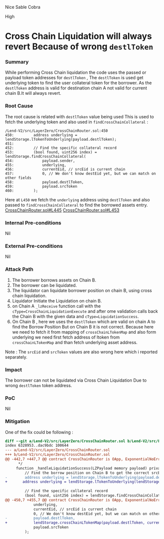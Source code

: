 Nice Sable Cobra

High

# Cross Chain Liquidation will always revert Because of wrong `destlToken`

### Summary

While performing Cross Chain liquidation the code uses the passed or payload  token addresses for `destlToken`  , The `destlToken` is used get underlying token  to find the user collateral token for the borrower. As the `destlToken` address is valid for destination chain A not valid for current chain B.It will always revert.


### Root Cause

The root cause is related with `destlToken` value being used
This is used to fetch the underlying token and also used in `findCrossChainCollateral` :
```solidity
/Lend-V2/src/LayerZero/CrossChainRouter.sol:450
450:         address underlying = lendStorage.lTokenToUnderlying(payload.destlToken);
451: 
452:         // Find the specific collateral record
453:         (bool found, uint256 index) = lendStorage.findCrossChainCollateral(
454:             payload.sender,
455:             underlying,
456:             currentEid, // srcEid is current chain
457:             0, // We don't know destEid yet, but we can match on other fields
458:             payload.destlToken,
459:             payload.srcToken
460:         );
```
Here at `L450` we fetch the `underlying` address using `destlToken` and also passed to `findCrossChainCollateral` to find the borrowed assets entry.
[CrossChainRouter.sol#L445](https://github.com/sherlock-audit/2025-05-lend-audit-contest/blob/main/Lend-V2/src/LayerZero/CrossChainRouter.sol#L445)
[CrossChainRouter.sol#L453](https://github.com/sherlock-audit/2025-05-lend-audit-contest/blob/main/Lend-V2/src/LayerZero/CrossChainRouter.sol#L453)


### Internal Pre-conditions

Nil

### External Pre-conditions

Nil

### Attack Path

1. The borrower borrows assets on Chain B.
2. The borrower can be liquidated.
3. The liquidator can liquidate borrower position on chain B, using cross chain liquidation.
4. Liquidator Initiate the Liquidation on chain B.
5. on Chain A `_lzReceive` function call with the `cType=CrossChainLiquidationExecute`  and after ome validation calls back the Chain B with the given data and `cType=LiquidationSuccess`.
6. On Chain B , here we uses the `destlToken` which are valid on chain A to find the Borrow Position But on Chain B it is not correct. Because here we need to fetch it from mapping of  `crossChainLTokenMap` and also form underlying we need first fetch address of ltoken from `crossChainLTokenMap` and than fetch underlying asset address. 

Note : The `srcEid` and `srcToken` values are also wrong here which i reported separately.
### Impact

The borrower can not be liquidated via Cross Chain Liquidation Due to wrong `destlToken` token address.


### PoC

Nil

### Mitigation

One of the fix could be following :
```diff
diff --git a/Lend-V2/src/LayerZero/CrossChainRouter.sol b/Lend-V2/src/LayerZero/CrossChainRouter.sol
index 6328953..dac9bdc 100644
--- a/Lend-V2/src/LayerZero/CrossChainRouter.sol
+++ b/Lend-V2/src/LayerZero/CrossChainRouter.sol
@@ -442,7 +447,7 @@ contract CrossChainRouter is OApp, ExponentialNoError {
      */
     function _handleLiquidationSuccess(LZPayload memory payload) private {
         // Find the borrow position on Chain B to get the correct srcEid
-        address underlying = lendStorage.lTokenToUnderlying(payload.destlToken);
+       address underlying = lendStorage.lTokenToUnderlying(lendStorage.crossChainLTokenMap(payload.destlToken, currentEid));
 
         // Find the specific collateral record
         (bool found, uint256 index) = lendStorage.findCrossChainCollateral(
@@ -450,7 +455,7 @@ contract CrossChainRouter is OApp, ExponentialNoError {
             underlying,
             currentEid, // srcEid is current chain
             0, // We don't know destEid yet, but we can match on other fields
-            payload.destlToken,
+            lendStorage.crossChainLTokenMap(payload.destlToken, currentEid),
             payload.srcToken
         );
```